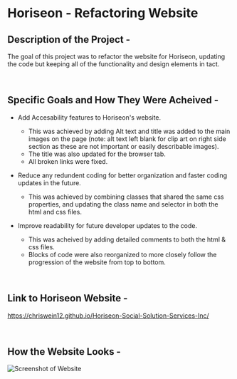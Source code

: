 # **Horiseon** - Refactoring Website

## Description of the Project -
The goal of this project was to refactor the website for Horiseon, updating the code but keeping all of the functionality and design elements in tact.

<br/>

## Specific Goals and How They Were Acheived -
* Add Accesability features to Horiseon's website.
    * This was achieved by adding Alt text and title was added to the main images on the page (note: alt text left blank for clip art on right side section as these are not important or easily describable images).
    * The title was also updated for the browser tab.
    * All broken links were fixed.

* Reduce any redundent coding for better organization and faster coding updates in the future.
    * This was achieved by combining classes that shared the same css properties, and updating the class name and selector in both the html and css files.
    
* Improve readability for future developer updates to the code.
    * This was acheived by adding detailed comments to both the html & css files.    
    * Blocks of code were also reorganized to more closely follow the progression of the website from top to bottom.

<br/>

## Link to Horiseon Website -
https://chriswein12.github.io/Horiseon-Social-Solution-Services-Inc/

<br/>

## How the Website Looks -

![Screenshot of Website](./assets/images/chriswein12.github.io_Horiseon-Social-Solution-Services-Inc_.png)